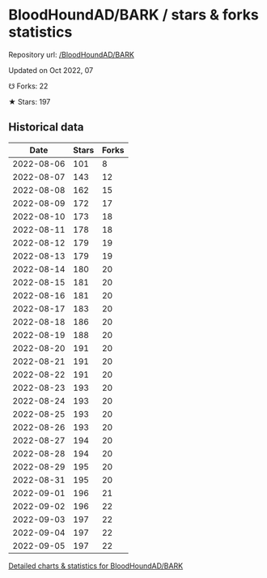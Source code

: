 # BloodHoundAD/BARK / stars & forks statistics

Repository url: [/BloodHoundAD/BARK](https://github.com/BloodHoundAD/BARK)

Updated on Oct 2022, 07

☋ Forks: 22

★ Stars: 197

## Historical data
| Date | Stars | Forks |
|------|-------|-------|
| 2022-08-06 | 101 | 8 | 
| 2022-08-07 | 143 | 12 | 
| 2022-08-08 | 162 | 15 | 
| 2022-08-09 | 172 | 17 | 
| 2022-08-10 | 173 | 18 | 
| 2022-08-11 | 178 | 18 | 
| 2022-08-12 | 179 | 19 | 
| 2022-08-13 | 179 | 19 | 
| 2022-08-14 | 180 | 20 | 
| 2022-08-15 | 181 | 20 | 
| 2022-08-16 | 181 | 20 | 
| 2022-08-17 | 183 | 20 | 
| 2022-08-18 | 186 | 20 | 
| 2022-08-19 | 188 | 20 | 
| 2022-08-20 | 191 | 20 | 
| 2022-08-21 | 191 | 20 | 
| 2022-08-22 | 191 | 20 | 
| 2022-08-23 | 193 | 20 | 
| 2022-08-24 | 193 | 20 | 
| 2022-08-25 | 193 | 20 | 
| 2022-08-26 | 193 | 20 | 
| 2022-08-27 | 194 | 20 | 
| 2022-08-28 | 194 | 20 | 
| 2022-08-29 | 195 | 20 | 
| 2022-08-31 | 195 | 20 | 
| 2022-09-01 | 196 | 21 | 
| 2022-09-02 | 196 | 22 | 
| 2022-09-03 | 197 | 22 | 
| 2022-09-04 | 197 | 22 | 
| 2022-09-05 | 197 | 22 | 


[Detailed charts & statistics for BloodHoundAD/BARK](https://reviewgithub.com/rep/BloodHoundAD/BARK)
